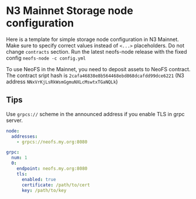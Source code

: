# N3 Mainnet Storage node configuration

Here is a template for simple storage node configuration in N3 Mainnet.
Make sure to specify correct values instead of `<...>` placeholders. 
Do not change `contracts` section. Run the latest neofs-node release with
the fixed config `neofs-node -c config.yml`

To use NeoFS in the Mainnet, you need to deposit assets to NeoFS contract.
The contract sript hash is `2cafa46838e8b564468ebd868dcafdd99dce6221` 
(N3 address `NNxVrKjLsRkWsmGgmuNXLcMswtxTGaNQLk`)

## Tips

Use `grpcs://` scheme in the announced address if you enable TLS in grpc server.
```yaml
node:
  addresses:
    - grpcs://neofs.my.org:8080

grpc:
  num: 1
  0:
    endpoint: neofs.my.org:8080
    tls:
      enabled: true
      certificate: /path/to/cert
      key: /path/to/key
```

